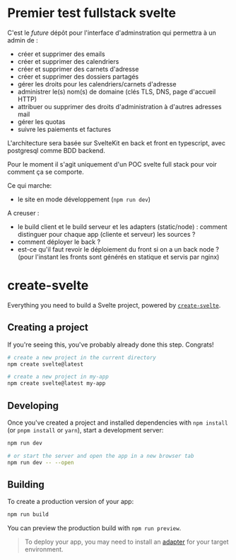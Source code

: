 # Premier test fullstack svelte

C'est le _future_ dépôt pour l'interface d'adminstration qui permettra à un admin de :

- créer et supprimer des emails
- créer et supprimer des calendriers
- créer et supprimer des carnets d'adresse
- créer et supprimer des dossiers partagés
- gérer les droits pour les calendriers/carnets d'adresse
- administrer le(s) nom(s) de domaine (clés TLS, DNS, page d'accueil HTTP)
- attribuer ou supprimer des droits d'administration à d'autres adresses mail
- gérer les quotas
- suivre les paiements et factures

L'architecture sera basée sur SvelteKit en back et front en typescript, avec postgresql comme BDD backend.

Pour le moment il s'agit uniquement d'un POC svelte full stack pour voir comment ça se comporte.

Ce qui marche:

- le site en mode développement (`npm run dev`)

A creuser :

- le build client et le build serveur et les adapters (static/node) : comment distinguer pour chaque app (cliente et serveur) les sources ?
- comment déployer le back ?
- est-ce qu'il faut revoir le déploiement du front si on a un back node ? (pour l'instant les fronts sont générés en statique et servis par nginx)

# create-svelte

Everything you need to build a Svelte project, powered by [`create-svelte`](https://github.com/sveltejs/kit/tree/master/packages/create-svelte).

## Creating a project

If you're seeing this, you've probably already done this step. Congrats!

```bash
# create a new project in the current directory
npm create svelte@latest

# create a new project in my-app
npm create svelte@latest my-app
```

## Developing

Once you've created a project and installed dependencies with `npm install` (or `pnpm install` or `yarn`), start a development server:

```bash
npm run dev

# or start the server and open the app in a new browser tab
npm run dev -- --open
```

## Building

To create a production version of your app:

```bash
npm run build
```

You can preview the production build with `npm run preview`.

> To deploy your app, you may need to install an [adapter](https://kit.svelte.dev/docs/adapters) for your target environment.
